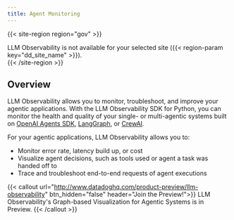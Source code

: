 ```yaml
---
title: Agent Monitoring
---
```


{{< site-region region="gov" >}}
<div class="alert alert-warning">LLM Observability is not available for your selected site ({{< region-param key="dd_site_name" >}}).</div>
{{< /site-region >}}

## Overview

LLM Observability allows you to monitor, troubleshoot, and improve your agentic applications. With the LLM Observability SDK for Python, you can monitor the health and quality of your single- or multi-agentic systems built on [OpenAI Agents SDK][1], [LangGraph][2], or [CrewAI][3].

For your agentic applications, LLM Observability allows you to:

- Monitor error rate, latency build up, or cost 
- Visualize agent decisions, such as tools used or agent a task was handed off to
- Trace and troubleshoot end-to-end requests of agent executions 


{{< callout url="http://www.datadoghq.com/product-preview/llm-observability" btn_hidden="false" header="Join the Preview!">}}
LLM Observability's Graph-based Visualization for Agentic Systems is in Preview.
{{< /callout >}}

[1]: /llm_observability/setup/auto_instrumentation?tab=python#openai-agents
[2]: /llm_observability/setup/auto_instrumentation?tab=python#langgraph
[3]: /llm_observability/setup/auto_instrumentation?tab=python#crew-ai
